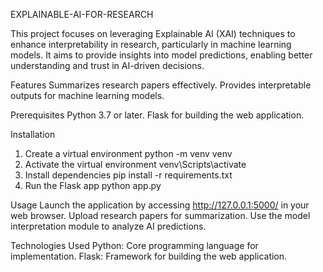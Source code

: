 EXPLAINABLE-AI-FOR-RESEARCH
 
 This project focuses on leveraging Explainable AI (XAI) techniques to enhance interpretability in research, particularly in machine learning models.
 It aims to provide insights into model predictions, enabling better understanding and trust in AI-driven decisions.

Features
Summarizes research papers effectively.
Provides interpretable outputs for machine learning models.

Prerequisites
Python 3.7 or later.
Flask for building the web application.

Installation
1. Create a virtual environment
python -m venv venv
2. Activate the virtual environment
venv\Scripts\activate
3. Install dependencies
pip install -r requirements.txt
4. Run the Flask app
python app.py

Usage
Launch the application by accessing http://127.0.0.1:5000/ in your web browser.
Upload research papers for summarization.
Use the model interpretation module to analyze AI predictions.

Technologies Used
Python: Core programming language for implementation.
Flask: Framework for building the web application.





